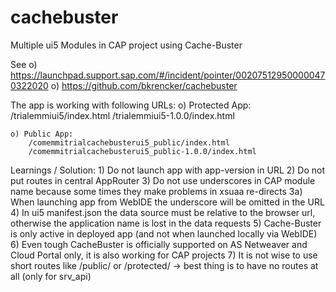 # cachebuster
Multiple ui5 Modules in CAP project using Cache-Buster

See
	o) https://launchpad.support.sap.com/#/incident/pointer/002075129500000470322020
	o) https://github.com/bkrencker/cachebuster

The app is working with following URLs:
	o) Protected App:
		/trialemmiui5/index.html
		/trialemmiui5-1.0.0/index.html
		
	o) Public App:
		/comemmitrialcachebusterui5_public/index.html
		/comemmitrialcachebusterui5_public-1.0.0/index.html
		
Learnings / Solution:
	1) Do not launch app with app-version in URL
	2) Do not put routes in central AppRouter 
	3) Do not use underscores in CAP module name because some times they make problems in xsuaa re-directs
		3a) When launching app from WebIDE the underscore will be omitted in the URL
	4) In ui5 manifest.json the data source must be relative to the browser url, otherwise the application name is lost in the data requests
	5) Cache-Buster is only active in deployed app (and not when launched locally via WebIDE)
	6) Even tough CacheBuster is officially supported on AS Netweaver and Cloud Portal only, it is also working for CAP projects
	7) It is not wise to use short routes like /public/ or /protected/ -> best thing is to have no routes at all (only for srv_api)